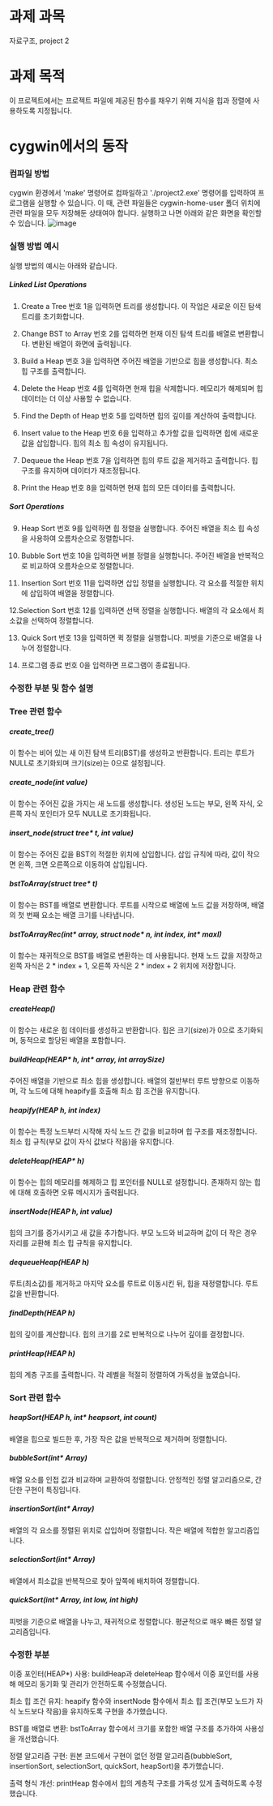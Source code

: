 # 과제 과목
자료구조, project 2

# 과제 목적
이 프로젝트에서는 프로젝트 파일에 제공된 함수를 채우기 위해 지식을 힙과 정렬에 사용하도록 지정됩니다. 

# cygwin에서의 동작
### 컴파일 방법
cygwin 환경에서 'make' 명령어로 컴파일하고 './project2.exe' 명령어를 입력하여 프로그램을 실행할 수 있습니다. 이 때, 관련 파일들은 cygwin-home-user 폴더 위치에 관련 파일을 모두 저장해둔 상태여야 합니다. 실행하고 나면 아래와 같은 화면을 확인할 수 있습니다.
![image](https://github.com/user-attachments/assets/aa5a7d30-fb27-411c-bc25-e78eab889f5b)


### 실행 방법 예시
실행 방법의 예시는 아래와 같습니다.
##### Linked List Operations
1. Create a Tree
번호 1을 입력하면 트리를 생성합니다.
이 작업은 새로운 이진 탐색 트리를 초기화합니다.

3. Change BST to Array
번호 2를 입력하면 현재 이진 탐색 트리를 배열로 변환합니다.
변환된 배열이 화면에 출력됩니다.

3. Build a Heap
번호 3을 입력하면 주어진 배열을 기반으로 힙을 생성합니다.
최소 힙 구조를 출력합니다.

4. Delete the Heap
번호 4를 입력하면 현재 힙을 삭제합니다.
메모리가 해제되며 힙 데이터는 더 이상 사용할 수 없습니다.

5. Find the Depth of Heap
번호 5를 입력하면 힙의 깊이를 계산하여 출력합니다.

6. Insert value to the Heap
번호 6을 입력하고 추가할 값을 입력하면 힙에 새로운 값을 삽입합니다.
힙의 최소 힙 속성이 유지됩니다.

7. Dequeue the Heap
번호 7을 입력하면 힙의 루트 값을 제거하고 출력합니다.
힙 구조를 유지하며 데이터가 재조정됩니다.

8. Print the Heap
번호 8을 입력하면 현재 힙의 모든 데이터를 출력합니다.

##### Sort Operations
9. Heap Sort
번호 9를 입력하면 힙 정렬을 실행합니다.
주어진 배열을 최소 힙 속성을 사용하여 오름차순으로 정렬합니다.

10. Bubble Sort
번호 10을 입력하면 버블 정렬을 실행합니다.
주어진 배열을 반복적으로 비교하여 오름차순으로 정렬합니다.

11. Insertion Sort
번호 11을 입력하면 삽입 정렬을 실행합니다.
각 요소를 적절한 위치에 삽입하여 배열을 정렬합니다.

12.Selection Sort
번호 12를 입력하면 선택 정렬을 실행합니다.
배열의 각 요소에서 최소값을 선택하여 정렬합니다.

13. Quick Sort
번호 13을 입력하면 퀵 정렬을 실행합니다.
피벗을 기준으로 배열을 나누어 정렬합니다.

14. 프로그램 종료
번호 0을 입력하면 프로그램이 종료됩니다.


### 수정한 부분 및 함수 설명
### Tree 관련 함수
##### create_tree()
이 함수는 비어 있는 새 이진 탐색 트리(BST)를 생성하고 반환합니다.
트리는 루트가 NULL로 초기화되며 크기(size)는 0으로 설정됩니다.

##### create_node(int value)
이 함수는 주어진 값을 가지는 새 노드를 생성합니다.
생성된 노드는 부모, 왼쪽 자식, 오른쪽 자식 포인터가 모두 NULL로 초기화됩니다.

##### insert_node(struct tree* t, int value)
이 함수는 주어진 값을 BST의 적절한 위치에 삽입합니다.
삽입 규칙에 따라, 값이 작으면 왼쪽, 크면 오른쪽으로 이동하여 삽입됩니다.

##### bstToArray(struct tree* t)
이 함수는 BST를 배열로 변환합니다.
루트를 시작으로 배열에 노드 값을 저장하며, 배열의 첫 번째 요소는 배열 크기를 나타냅니다.

##### bstToArrayRec(int* array, struct node* n, int index, int* maxI)
이 함수는 재귀적으로 BST를 배열로 변환하는 데 사용됩니다.
현재 노드 값을 저장하고 왼쪽 자식은 2 * index + 1, 오른쪽 자식은 2 * index + 2 위치에 저장합니다.

### Heap 관련 함수
##### createHeap()
이 함수는 새로운 힙 데이터를 생성하고 반환합니다.
힙은 크기(size)가 0으로 초기화되며, 동적으로 할당된 배열을 포함합니다.

##### buildHeap(HEAP* h, int* array, int arraySize)
주어진 배열을 기반으로 최소 힙을 생성합니다.
배열의 절반부터 루트 방향으로 이동하며, 각 노드에 대해 heapify를 호출해 최소 힙 조건을 유지합니다.

##### heapify(HEAP h, int index)
이 함수는 특정 노드부터 시작해 자식 노드 간 값을 비교하며 힙 구조를 재조정합니다.
최소 힙 규칙(부모 값이 자식 값보다 작음)을 유지합니다.

##### deleteHeap(HEAP* h)
이 함수는 힙의 메모리를 해제하고 힙 포인터를 NULL로 설정합니다.
존재하지 않는 힙에 대해 호출하면 오류 메시지가 출력됩니다.

##### insertNode(HEAP h, int value)
힙의 크기를 증가시키고 새 값을 추가합니다.
부모 노드와 비교하며 값이 더 작은 경우 자리를 교환해 최소 힙 규칙을 유지합니다.

##### dequeueHeap(HEAP h)
루트(최소값)를 제거하고 마지막 요소를 루트로 이동시킨 뒤, 힙을 재정렬합니다.
루트 값을 반환합니다.

##### findDepth(HEAP h)
힙의 깊이를 계산합니다. 힙의 크기를 2로 반복적으로 나누어 깊이를 결정합니다.

##### printHeap(HEAP h)
힙의 계층 구조를 출력합니다.
각 레벨을 적절히 정렬하여 가독성을 높였습니다.

### Sort 관련 함수
##### heapSort(HEAP h, int* heapsort, int count)
배열을 힙으로 빌드한 후, 가장 작은 값을 반복적으로 제거하며 정렬합니다.

##### bubbleSort(int* Array)
배열 요소를 인접 값과 비교하며 교환하여 정렬합니다.
안정적인 정렬 알고리즘으로, 간단한 구현이 특징입니다.

##### insertionSort(int* Array)
배열의 각 요소를 정렬된 위치로 삽입하며 정렬합니다.
작은 배열에 적합한 알고리즘입니다.

##### selectionSort(int* Array)
배열에서 최소값을 반복적으로 찾아 앞쪽에 배치하여 정렬합니다.

##### quickSort(int* Array, int low, int high)
피벗을 기준으로 배열을 나누고, 재귀적으로 정렬합니다.
평균적으로 매우 빠른 정렬 알고리즘입니다.

### 수정한 부분
이중 포인터(HEAP*) 사용:
buildHeap과 deleteHeap 함수에서 이중 포인터를 사용해 메모리 동기화 및 관리가 안전하도록 수정했습니다.

최소 힙 조건 유지:
heapify 함수와 insertNode 함수에서 최소 힙 조건(부모 노드가 자식 노드보다 작음)을 유지하도록 구현을 추가했습니다.

BST를 배열로 변환:
bstToArray 함수에서 크기를 포함한 배열 구조를 추가하여 사용성을 개선했습니다.

정렬 알고리즘 구현:
원본 코드에서 구현이 없던 정렬 알고리즘(bubbleSort, insertionSort, selectionSort, quickSort, heapSort)을 추가했습니다.

출력 형식 개선:
printHeap 함수에서 힙의 계층적 구조를 가독성 있게 출력하도록 수정했습니다.





